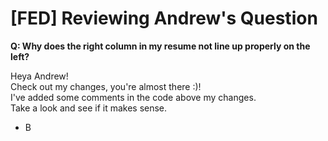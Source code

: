 # [FED] Reviewing Andrew's Question

**Q: Why does the right column in my resume not line up properly on the left?**  
  

Heya Andrew!  
Check out my changes, you're almost there :)!  
I've added some comments in the code above my changes.  
Take a look and see if it makes sense.  
- B